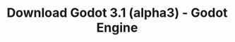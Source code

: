 ---
# Generated by /tools/generators/src/download_archive_generator !!! do not edit by hand !!!
title: 'Download Godot 3.1 (alpha3) - Godot Engine'
type: 'download/archive'
name: '3.1'
flavor: 'alpha3'
release_date: '2018-12-12T02:00:00-00:00'
release_notes: 'article/dev-snapshot-godot-3-1-alpha-3/'
primaryPlatforms:
  - 'android.apk'
  - 'linux.64'
  - 'macos.universal'
  - 'windows.64'
  - 'linux_server.headless.64'
  - 'web'
  - 'templates'
links:
  android.apk:
    name: 'android.apk'
    title: 'Android'
    caption: 'Universal APK (ARM64 + ARMv7 + x86_64 + x86)'
    tags:
      - 'APK download'
      - 'ARM64/v7'
      - 'x86 (64 & 32 bit)'
    hosts:
      github_builds:
        regular: 'https://github.com/godotengine/godot-builds/releases/download/3.1-alpha3/Godot_v3.1-alpha3_android_editor.apk'
        mono: '#'
      github:
        regular: 'https://github.com/godotengine/godot/releases/download/3.1-alpha3/Godot_v3.1-alpha3_android_editor.apk'
        mono: '#'
  linux.64:
    name: 'linux.64'
    title: 'Linux'
    caption: 'Standard (x86_64)'
    tags:
      - '64 bit'
    hosts:
      github_builds:
        regular: 'https://github.com/godotengine/godot-builds/releases/download/3.1-alpha3/Godot_v3.1-alpha3_x11.64.zip'
        mono: 'https://github.com/godotengine/godot-builds/releases/download/3.1-alpha3/Godot_v3.1-alpha3_mono_x11_64.zip'
      github:
        regular: 'https://github.com/godotengine/godot/releases/download/3.1-alpha3/Godot_v3.1-alpha3_x11.64.zip'
        mono: 'https://github.com/godotengine/godot/releases/download/3.1-alpha3/Godot_v3.1-alpha3_mono_x11_64.zip'
  macos.universal:
    name: 'macos.universal'
    title: 'macOS'
    caption: 'Universal (x86_64 + Apple Silicon)'
    tags:
      - 'Intel/Apple Silicon'
      - '64 bit'
    hosts:
      github_builds:
        regular: 'https://github.com/godotengine/godot-builds/releases/download/3.1-alpha3/Godot_v3.1-alpha3_osx.universal.zip'
        mono: 'https://github.com/godotengine/godot-builds/releases/download/3.1-alpha3/Godot_v3.1-alpha3_mono_osx.universal.zip'
      github:
        regular: 'https://github.com/godotengine/godot/releases/download/3.1-alpha3/Godot_v3.1-alpha3_osx.universal.zip'
        mono: 'https://github.com/godotengine/godot/releases/download/3.1-alpha3/Godot_v3.1-alpha3_mono_osx.universal.zip'
  windows.64:
    name: 'windows.64'
    title: 'Windows'
    caption: 'Standard (x86_64)'
    tags:
      - '64 bit'
    hosts:
      github_builds:
        regular: 'https://github.com/godotengine/godot-builds/releases/download/3.1-alpha3/Godot_v3.1-alpha3_win64.exe.zip'
        mono: 'https://github.com/godotengine/godot-builds/releases/download/3.1-alpha3/Godot_v3.1-alpha3_mono_win64.zip'
      github:
        regular: 'https://github.com/godotengine/godot/releases/download/3.1-alpha3/Godot_v3.1-alpha3_win64.exe.zip'
        mono: 'https://github.com/godotengine/godot/releases/download/3.1-alpha3/Godot_v3.1-alpha3_mono_win64.zip'
  linux_server.headless.64:
    name: 'linux_server.headless.64'
    title: 'Linux Server'
    caption: 'Headless (x86_64)'
    tags:
      - '64 bit'
      - 'Headless'
    hosts:
      github_builds:
        regular: 'https://github.com/godotengine/godot-builds/releases/download/3.1-alpha3/Godot_v3.1-alpha3_linux_headless.64.zip'
        mono: 'https://github.com/godotengine/godot-builds/releases/download/3.1-alpha3/Godot_v3.1-alpha3_mono_linux_headless_64.zip'
      github:
        regular: 'https://github.com/godotengine/godot/releases/download/3.1-alpha3/Godot_v3.1-alpha3_linux_headless.64.zip'
        mono: 'https://github.com/godotengine/godot/releases/download/3.1-alpha3/Godot_v3.1-alpha3_mono_linux_headless_64.zip'
  web:
    name: 'web'
    title: 'Web editor'
    caption: ''
    tags:
      - 'Self-hosted'
      - 'Cross-platform'
    hosts:
      github_builds:
        regular: 'https://github.com/godotengine/godot-builds/releases/download/3.1-alpha3/Godot_v3.1-alpha3_web_editor.zip'
        mono: '#'
      github:
        regular: 'https://github.com/godotengine/godot/releases/download/3.1-alpha3/Godot_v3.1-alpha3_web_editor.zip'
        mono: '#'
  linux.32:
    name: 'linux.32'
    title: 'Linux'
    caption: 'Standard (x86)'
    tags:
      - '32 bit'
    hosts:
      github_builds:
        regular: 'https://github.com/godotengine/godot-builds/releases/download/3.1-alpha3/Godot_v3.1-alpha3_x11.32.zip'
        mono: 'https://github.com/godotengine/godot-builds/releases/download/3.1-alpha3/Godot_v3.1-alpha3_mono_x11_32.zip'
      github:
        regular: 'https://github.com/godotengine/godot/releases/download/3.1-alpha3/Godot_v3.1-alpha3_x11.32.zip'
        mono: 'https://github.com/godotengine/godot/releases/download/3.1-alpha3/Godot_v3.1-alpha3_mono_x11_32.zip'
  windows.32:
    name: 'windows.32'
    title: 'Windows'
    caption: 'Standard (x86)'
    tags:
      - '32 bit'
    hosts:
      github_builds:
        regular: 'https://github.com/godotengine/godot-builds/releases/download/3.1-alpha3/Godot_v3.1-alpha3_win32.exe.zip'
        mono: 'https://github.com/godotengine/godot-builds/releases/download/3.1-alpha3/Godot_v3.1-alpha3_mono_win32.zip'
      github:
        regular: 'https://github.com/godotengine/godot/releases/download/3.1-alpha3/Godot_v3.1-alpha3_win32.exe.zip'
        mono: 'https://github.com/godotengine/godot/releases/download/3.1-alpha3/Godot_v3.1-alpha3_mono_win32.zip'
  linux_server.64:
    name: 'linux_server.64'
    title: 'Linux Server'
    caption: 'Standard (x86_64)'
    tags:
      - '64 bit'
    hosts:
      github_builds:
        regular: 'https://github.com/godotengine/godot-builds/releases/download/3.1-alpha3/Godot_v3.1-alpha3_linux_server.64.zip'
        mono: 'https://github.com/godotengine/godot-builds/releases/download/3.1-alpha3/Godot_v3.1-alpha3_mono_linux_server_64.zip'
      github:
        regular: 'https://github.com/godotengine/godot/releases/download/3.1-alpha3/Godot_v3.1-alpha3_linux_server.64.zip'
        mono: 'https://github.com/godotengine/godot/releases/download/3.1-alpha3/Godot_v3.1-alpha3_mono_linux_server_64.zip'
  aar_library:
    name: 'aar_library'
    title: 'AAR library'
    caption: ''
    tags:
      - 'Android plugins'
      - 'Java'
      - 'Kotlin'
    hosts:
      github_builds:
        regular: 'https://github.com/godotengine/godot-builds/releases/download/3.1-alpha3/godot-lib.3.1.alpha3.release.aar'
        mono: 'https://github.com/godotengine/godot-builds/releases/download/3.1-alpha3/godot-lib.3.1.alpha3.mono.release.aar'
      github:
        regular: 'https://github.com/godotengine/godot/releases/download/3.1-alpha3/godot-lib.3.1.alpha3.release.aar'
        mono: 'https://github.com/godotengine/godot/releases/download/3.1-alpha3/godot-lib.3.1.alpha3.mono.release.aar'
  templates:
    name: 'templates'
    title: 'Export templates'
    caption: ''
    tags:
      - 'Used to export your games to all supported platforms'
    hosts:
      github_builds:
        regular: 'https://github.com/godotengine/godot-builds/releases/download/3.1-alpha3/Godot_v3.1-alpha3_export_templates.tpz'
        mono: 'https://github.com/godotengine/godot-builds/releases/download/3.1-alpha3/Godot_v3.1-alpha3_mono_export_templates.tpz'
      github:
        regular: 'https://github.com/godotengine/godot/releases/download/3.1-alpha3/Godot_v3.1-alpha3_export_templates.tpz'
        mono: 'https://github.com/godotengine/godot/releases/download/3.1-alpha3/Godot_v3.1-alpha3_mono_export_templates.tpz'
---